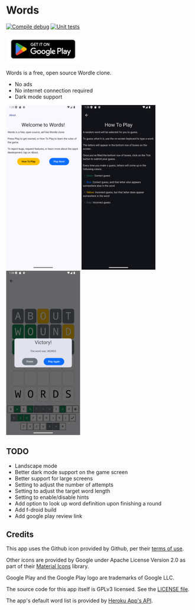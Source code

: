 # Words

[![Compile debug](https://github.com/mcarr823/words-compose/actions/workflows/compile.yml/badge.svg)](https://github.com/mcarr823/words-compose/actions/workflows/compile.yml)
[![Unit tests](https://github.com/mcarr823/words-compose/actions/workflows/unittest.yml/badge.svg)](https://github.com/mcarr823/words-compose/actions/workflows/unittest.yml)

<a href="https://play.google.com/store/apps/details?id=dev.mcarr.words&pcampaignid=pcampaignidMKT-Other-global-all-co-prtnr-py-PartBadge-Mar2515-1">
    <img alt="Get it on Google Play" src="screenshots/google-play-badge.png" width="200"/>
</a>

Words is a free, open source Wordle clone.

- No ads
- No internet connection required
- Dark mode support

<img src="screenshots/phone/home-light.png" alt="preview1" width="200"/>
<img src="screenshots/phone/instructions-dark.png" alt="preview1" width="200"/>
<img src="screenshots/phone/victory-light.png" alt="preview3" width="200"/>

## TODO

- Landscape mode
- Better dark mode support on the game screen
- Better support for large screens
- Setting to adjust the number of attempts
- Setting to adjust the target word length
- Setting to enable/disable hints
- Add option to look up word definition upon finishing a round
- Add f-droid build
- Add google play review link

## Credits

This app uses the Github icon provided by Github, per their [terms of use](https://github.com/logos).

Other icons are provided by Google under Apache License Version 2.0 as part of their [Material Icons](https://developers.google.com/fonts/docs/material_icons) library.

Google Play and the Google Play logo are trademarks of Google LLC.

The source code for this app itself is GPLv3 licensed. See the [LICENSE file](./LICENSE).

The app's default word list is provided by [Heroku App's API](https://random-word-api.herokuapp.com/home).
